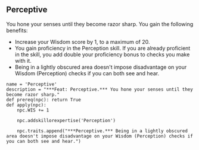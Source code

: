 ## Perceptive
You hone your senses until they become razor sharp. You gain the following benefits:

* Increase your Wisdom score by 1, to a maximum of 20.
* You gain proficiency in the Perception skill. If you are already proficient in the skill, you add double your proficiency bonus to checks you make with it.
* Being in a lightly obscured area doesn't impose disadvantage on your Wisdom (Perception) checks if you can both see and hear.

```
name = 'Perceptive'
description = "***Feat: Perceptive.*** You hone your senses until they become razor sharp."
def prereq(npc): return True
def apply(npc):
    npc.WIS += 1

    npc.addskillorexpertise('Perception')

    npc.traits.append("***Perceptive.*** Being in a lightly obscured area doesn't impose disadvantage on your Wisdom (Perception) checks if you can both see and hear.")
```

